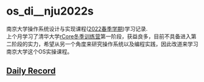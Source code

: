 # os_di__nju2022s
南京大学操作系统设计与实现课程([2022春季学期](https://jyywiki.cn/OS/2022/))学习记录.  
上个月学习了清华大学[rCore冬季训练营](https://github.com/iKeepo/rCore_research)第一阶段，获益良多，目前不具备进入第二阶段的实力，希望从另一个角度来研究操作系统以及编程实践，因此改道来学习南京大学这个OS实操课程。
## [Daily Record](record/daily/index.md)